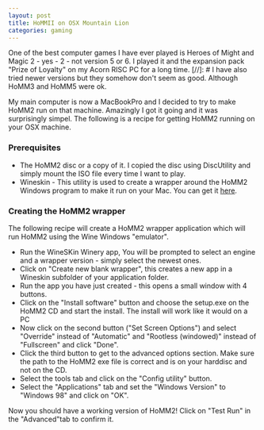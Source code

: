 ```yaml
---
layout: post
title: HoMMII on OSX Mountain Lion
categories: gaming
---
```

One of the best computer games I have ever played is Heroes of Might and Magic 2 - yes - 2 - not version 5 or 6.
I played it and the expansion pack "Prize of Loyalty" on my Acorn RISC PC for a long time.
[//]: #
I have also tried newer versions but they somehow don't seem as good. Although HoMM3 and HoMM5 were ok.

My main computer is now a MacBookPro and I decided to try to make HoMM2 run on that machine. Amazingly I got it going and it was surprisingly simpel. The following is a recipe for getting HoMM2 running on your OSX machine.

### Prerequisites

- The HoMM2 disc or a copy of it.
I copied the disc using DiscUtility and simply mount the ISO file every time I want to play.
- Wineskin - This utility is used to create a wrapper around the HoMM2 Windows program to make it run on your Mac. You can get it [here](http://wineskin.urgesoftware.com/tiki-index.php?page=Downloads).

### Creating the HoMM2 wrapper

The following recipe will create a HoMM2 wrapper application which will run HoMM2 using the Wine Windows "emulator".

- Run the WineSKin Winery app, You will be prompted to select an engine and a wrapper version - simply select the newest ones.
- Click on "Create new blank wrapper", this creates a new app in a Wineskin subfolder of your application folder.
- Run the app you have just created - this opens a small window with 4 buttons.
- Click on the "Install software" button and choose the setup.exe on the HoMM2 CD and start the install. The install will work like it would on a PC
- Now click on the second button ("Set Screen Options") and select "Override" instead of "Automatic" and "Rootless (windowed)" instead of "Fullscreen" and click "Done".
- Click the third button to get to the advanced options section. Make sure the path to the HoMM2 exe file is correct and is on your harddisc and not on the CD.
- Select the tools tab and click on the "Config utility" button.
- Select the "Applications" tab and set the "Windows Version" to "Windows 98" and click on "OK".

Now you should have a working version of HoMM2! Click on "Test Run" in the "Advanced"tab to confirm it.

